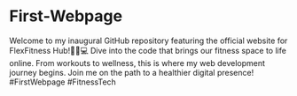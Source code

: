 # First-Webpage
Welcome to my inaugural GitHub repository featuring the official website for FlexFitness Hub!🏋️‍♂️💻 Dive into the code that brings our fitness space to life online. From workouts to wellness, this is where my web development journey begins. Join me on the path to a healthier digital presence! #FirstWebpage #FitnessTech
